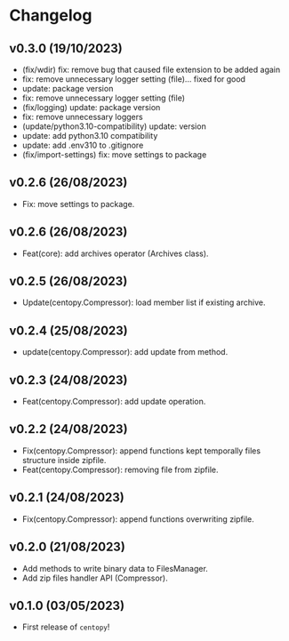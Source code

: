 # Changelog

<!--next-version-placeholder-->

## v0.3.0 (19/10/2023)

- (fix/wdir) fix: remove bug that caused file extension to be added again
- fix: remove unnecessary logger setting (file)... fixed for good
- update: package version
- fix: remove unnecessary logger setting (file)
- (fix/logging) update: package version
- fix: remove unnecessary loggers
- (update/python3.10-compatibility) update: version
- update: add python3.10 compatibility
- update: add .env310 to .gitignore
- (fix/import-settings) fix: move settings to package

## v0.2.6 (26/08/2023)

- Fix: move settings to package.

## v0.2.6 (26/08/2023)

- Feat(core): add archives operator (Archives class).

## v0.2.5 (26/08/2023)

- Update(centopy.Compressor): load member list if existing archive.

## v0.2.4 (25/08/2023)

- update(centopy.Compressor): add update from method.

## v0.2.3 (24/08/2023)

- Feat(centopy.Compressor): add update operation.

## v0.2.2 (24/08/2023)

- Fix(centopy.Compressor): append functions kept temporally files structure inside zipfile.
- Feat(centopy.Compressor): removing file from zipfile.

## v0.2.1 (24/08/2023)

- Fix(centopy.Compressor): append functions overwriting zipfile.

## v0.2.0 (21/08/2023)

- Add methods to write binary data to FilesManager.
- Add zip files handler API (Compressor).

## v0.1.0 (03/05/2023)

- First release of `centopy`!
